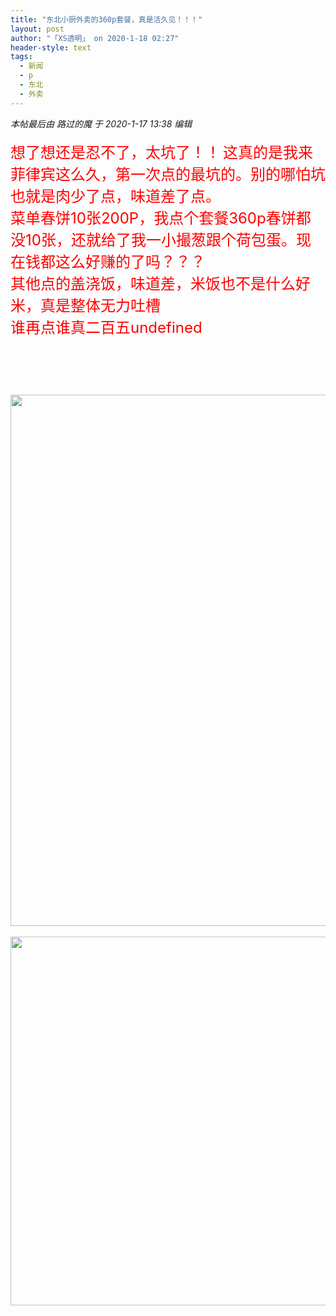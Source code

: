 ```yaml
---
title: "东北小厨外卖的360p套餐，真是活久见！！！"
layout: post
author: "「XS透明」 on 2020-1-18 02:27"
header-style: text
tags:
  - 新闻
  - p
  - 东北
  - 外卖
---
```


<head></head>
<body>
 <i class="pstatus"> 本帖最后由 路过的魔 于 2020-1-17 13:38 编辑 </i>
 <br> 
 <br> 
 <font size="5"><font color="#878787"><font face="Tahoma, &amp;quot;"><font color="#ff0000">想了想还是忍不了，太坑了！！</font></font></font></font>
 <font size="5"><font color="#878787"><font face="Tahoma, &amp;quot;"><font color="#ff0000">这真的是我来菲律宾这么久，第一次点的最坑的。别的哪怕坑也就是肉少了点，味道差了点。</font></font></font></font>
 <br> 
 <font size="5"><font color="#878787"><font face="Tahoma, &amp;quot;"><font color="#ff0000">菜单春饼10张200P，我点个套餐360p春饼都没10张，还就给了我一小撮葱跟个荷包蛋。现在钱都这么好赚的了吗？？？</font></font></font></font>
 <br> 
 <font size="5"><font color="#878787"><font face="Tahoma, &amp;quot;"><font color="#ff0000">其他点的盖浇饭，味道差，米饭也不是什么好米，真是整体无力吐槽</font></font></font></font>
 <br> 
 <font size="5"><font color="#878787"><font face="Tahoma, &amp;quot;"><font color="#ff0000">谁再点谁真二百五undefined</font></font></font></font>
 <br> 
 <font size="5"><font color="#878787"><font face="Tahoma, &amp;quot;"><font color="#ff0000"><br> </font></font></font></font>
 <br> 
 <font size="5"><font color="#878787"><font face="Tahoma, &amp;quot;"><font color="#ff0000"><br> </font></font></font></font>
 <br> 
 <ignore_js_op> 
  <img aid="1327972" src="https://bbs.boniu123.cc/data/attachment/forum/202001/17/133103n1vapvv8z57zac11.jpg" zoomfile="data/attachment/forum/202001/17/133103n1vapvv8z57zac11.jpg" file="data/attachment/forum/202001/17/133103n1vapvv8z57zac11.jpg" width="850" inpost="1"> 
  <div class="tip tip_4 aimg_tip" id="aimg_1327972_menu" style="position: absolute; display: none" disautofocus="true"> 
   <div class="xs0"> 
    <p><strong>photo_2020-01-17_13-17-32.jpg</strong> <em class="xg1">(348.09 KB, 下载次数: 0)</em></p> 
    <p> <a href="forum.php?mod=attachment&amp;aid=MTMyNzk3MnxjY2JlYmIzNXwxNTc5MjkxODcyfDB8NTUyOTY5&amp;nothumb=yes" target="_blank">下载附件</a> &nbsp;<a href="javascript:;" onclick="showWindow(this.id, this.getAttribute('url'), 'get', 0);" id="savephoto_1327972" url="home.php?mod=spacecp&amp;ac=album&amp;op=saveforumphoto&amp;aid=1327972&amp;handlekey=savephoto_1327972">保存到相册</a> </p> 
    <p class="xg1 y"><span title="2020-1-17 13:31">昨天&nbsp;13:31</span> 上传</p> 
   </div> 
   <div class="tip_horn"></div> 
  </div> 
 </ignore_js_op> 
 <br> 
 <br> 
 <ignore_js_op> 
  <img aid="1327973" src="https://bbs.boniu123.cc/data/attachment/forum/202001/17/133103ba8h33jbyzjbyj44.jpg" zoomfile="data/attachment/forum/202001/17/133103ba8h33jbyzjbyj44.jpg" file="data/attachment/forum/202001/17/133103ba8h33jbyzjbyj44.jpg" width="590" inpost="1"> 
  <div class="tip tip_4 aimg_tip" id="aimg_1327973_menu" style="position: absolute; display: none" disautofocus="true"> 
   <div class="xs0"> 
    <p><strong>photo_2020-01-08_11-44-50.jpg</strong> <em class="xg1">(127.09 KB, 下载次数: 0)</em></p> 
    <p> <a href="forum.php?mod=attachment&amp;aid=MTMyNzk3M3xjMjgyYzVkNXwxNTc5MjkxODcyfDB8NTUyOTY5&amp;nothumb=yes" target="_blank">下载附件</a> &nbsp;<a href="javascript:;" onclick="showWindow(this.id, this.getAttribute('url'), 'get', 0);" id="savephoto_1327973" url="home.php?mod=spacecp&amp;ac=album&amp;op=saveforumphoto&amp;aid=1327973&amp;handlekey=savephoto_1327973">保存到相册</a> </p> 
    <p class="xg1 y"><span title="2020-1-17 13:31">昨天&nbsp;13:31</span> 上传</p> 
   </div> 
   <div class="tip_horn"></div> 
  </div> 
 </ignore_js_op> 
 <br>
</body>


